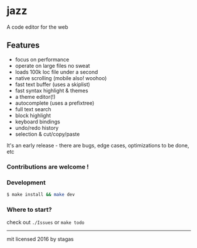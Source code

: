 # jazz

A code editor for the web


## Features
- focus on performance
- operate on large files no sweat
- loads 100k loc file under a second
- native scrolling (mobile also! woohoo)
- fast text buffer (uses a skiplist)
- fast syntax highlight & themes
- a theme editor(!)
- autocomplete (uses a prefixtree)
- full text search
- block highlight
- keyboard bindings
- undo/redo history
- selection & cut/copy/paste


It's an early release - there are bugs, edge cases, optimizations to be done, etc


### Contributions are welcome !


### Development

```bash
$ make install && make dev
```

### Where to start?
check out `./Issues` or `make todo`

-------------------------

mit licensed 2016 by stagas
